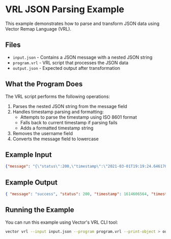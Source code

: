 # VRL JSON Parsing Example

This example demonstrates how to parse and transform JSON data using Vector Remap Language (VRL).

## Files

- `input.json` - Contains a JSON message with a nested JSON string
- `program.vrl` - VRL script that processes the JSON data
- `output.json` - Expected output after transformation

## What the Program Does

The VRL script performs the following operations:

1. Parses the nested JSON string from the message field
2. Handles timestamp parsing and formatting:
   - Attempts to parse the timestamp using ISO 8601 format
   - Falls back to current timestamp if parsing fails
   - Adds a formatted timestamp string
3. Removes the username field
4. Converts the message field to lowercase

## Example Input

```json
{"message": "{\"status\":200,\"timestamp\":\"2021-03-01T19:19:24.646170Z\",\"message\":\"SUCCESS\",\"username\":\"ub40fan4life\"}"}
```

## Example Output

```json
{ "message": "success", "status": 200, "timestamp": 1614606564, "timestamp_str": "2021-03-01T13:49:24Z" }
```

## Running the Example

You can run this example using Vector's VRL CLI tool:

```bash
vector vrl --input input.json --program program.vrl --print-object > output.json
```
